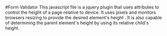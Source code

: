 #Form Validator
This javascript file is a jquery plugin that uses attributes to control the height of a page relative to device. It uses pixels and monitors browsers resizing to provide the desired element's height 
. It is also capable of determining the parent element's height by using its relative child's height. 
